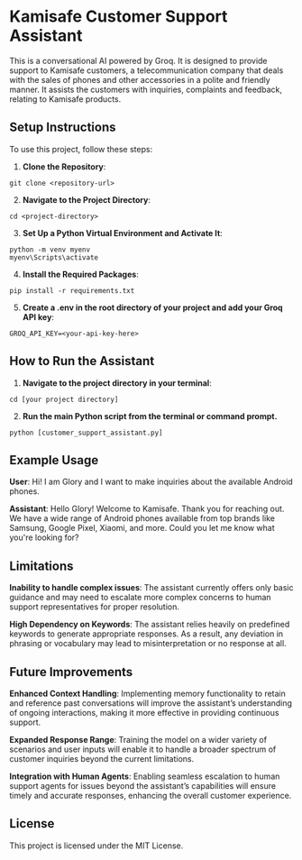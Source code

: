 # Kamisafe Customer Support Assistant
This is a conversational AI powered by Groq. It is designed to provide support to Kamisafe customers, a telecommunication company that deals with the sales of phones and other accessories in a polite and friendly manner. It assists the customers with inquiries, complaints and feedback, relating to Kamisafe products.

## Setup Instructions
To use this project, follow these steps:

1. **Clone the Repository**:
```
git clone <repository-url>
```
2. **Navigate to the Project Directory**:
```
cd <project-directory>
```
3. **Set Up a Python Virtual Environment and Activate It**:
```
python -m venv myenv
myenv\Scripts\activate
```
4. **Install the Required Packages**:
```
pip install -r requirements.txt
```
5. **Create a .env in the root directory of your project and add your Groq API key**:
```
GROQ_API_KEY=<your-api-key-here>
```

## How to Run the Assistant

1. **Navigate to the project directory in your terminal**:
```
cd [your project directory]
```
2. **Run the main Python script from the terminal or command prompt.**
```
python [customer_support_assistant.py]
```

## Example Usage

**User**: Hi! I am Glory and I want to make inquiries about the available Android phones.

**Assistant**: Hello Glory! Welcome to Kamisafe. Thank you for reaching out. We have a wide range of Android phones available from top brands like Samsung, Google Pixel, Xiaomi, and more. Could you let me know what you're looking for?

## Limitations 
**Inability to handle complex issues**: The assistant currently offers only basic guidance and may need to escalate more complex concerns to human support representatives for proper resolution.

**High Dependency on Keywords**: The assistant relies heavily on predefined keywords to generate appropriate responses. As a result, any deviation in phrasing or vocabulary may lead to misinterpretation or no response at all.


## Future Improvements
**Enhanced Context Handling**: Implementing memory functionality to retain and reference past conversations will improve the assistant’s understanding of ongoing interactions, making it more effective in providing continuous support.

**Expanded Response Range**: Training the model on a wider variety of scenarios and user inputs will enable it to handle a broader spectrum of customer inquiries beyond the current limitations.

**Integration with Human Agents**: Enabling seamless escalation to human support agents for issues beyond the assistant’s capabilities will ensure timely and accurate responses, enhancing the overall customer experience.

## License
This project is licensed under the MIT License.